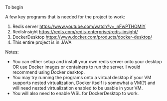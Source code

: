 To begin

A few key programs that is needed for the project to work:
1) Redis server https://www.youtube.com/watch?v=_nFwPTHOMIY
2) RedisInsight https://redis.com/redis-enterprise/redis-insight/
3) DockerDesktop https://www.docker.com/products/docker-desktop/
4) This entire project is in JAVA

Notes:
- You can either setup and install your own redis server onto your desktop OR use Docker images or containers to run the server. I would recommend using Docker desktop.
- You may try running the programs onto a virtual desktop if your VM supports nested virtualization, Docker itself is somewhat a VM(?) and will need nested virtualization enabled to be usable in your VM.
- You will also need to enable WSL for DockerDesktop to work. 


